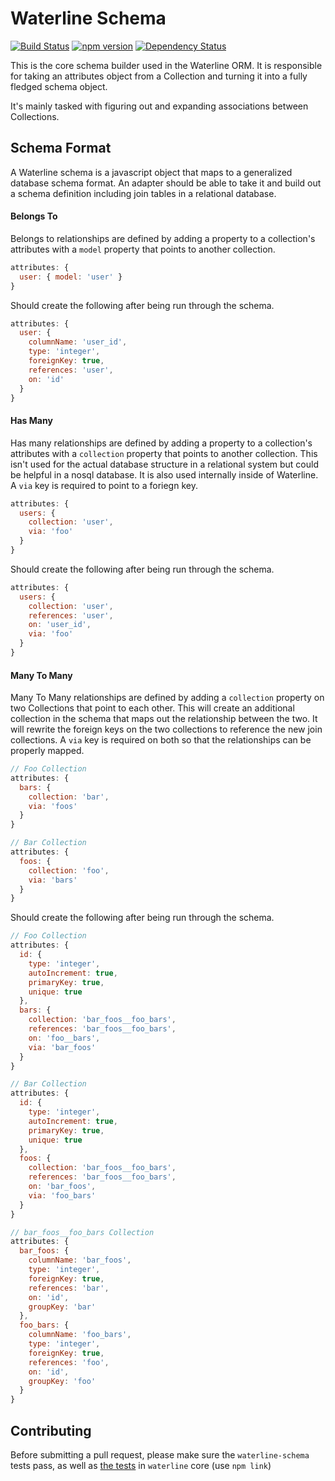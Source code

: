 Waterline Schema
====================
[![Build Status](https://travis-ci.org/balderdashy/waterline-schema.svg?branch=master)](https://travis-ci.org/balderdashy/waterline-schema)
[![npm version](https://badge.fury.io/js/waterline-schema.svg)](http://badge.fury.io/js/waterline-schema)
[![Dependency Status](https://david-dm.org/balderdashy/waterline-schema.svg)](https://david-dm.org/balderdashy/waterline-schema)

This is the core schema builder used in the Waterline ORM. It is responsible for taking an
attributes object from a Collection and turning it into a fully fledged schema object.

It's mainly tasked with figuring out and expanding associations between Collections.

## Schema Format

A Waterline schema is a javascript object that maps to a generalized database schema format.
An adapter should be able to take it and build out a schema definition including join tables in
a relational database.

#### Belongs To

Belongs to relationships are defined by adding a property to a collection's attributes with a
`model` property that points to another collection.

```javascript
attributes: {
  user: { model: 'user' }
}
```

Should create the following after being run through the schema.

```javascript
attributes: {
  user: {
    columnName: 'user_id',
    type: 'integer',
    foreignKey: true,
    references: 'user',
    on: 'id'
  }
}
```

#### Has Many

Has many relationships are defined by adding a property to a collection's attributes with a
`collection` property that points to another collection. This isn't used for the actual database
structure in a relational system but could be helpful in a nosql database. It is also used
internally inside of Waterline. A `via` key is required to point to a foriegn key.

```javascript
attributes: {
  users: {
    collection: 'user',
    via: 'foo'
  }
}
```

Should create the following after being run through the schema.

```javascript
attributes: {
  users: {
    collection: 'user',
    references: 'user',
    on: 'user_id',
    via: 'foo'
  }
}
```

#### Many To Many

Many To Many relationships are defined by adding a `collection` property on two Collections that
point to each other. This will create an additional collection in the schema that maps out the
relationship between the two. It will rewrite the foreign keys on the two collections to
reference the new join collections. A `via` key is required on both so that the relationships can
be properly mapped.

```javascript
// Foo Collection
attributes: {
  bars: {
    collection: 'bar',
    via: 'foos'
  }
}

// Bar Collection
attributes: {
  foos: {
    collection: 'foo',
    via: 'bars'
  }
}
```

Should create the following after being run through the schema.

```javascript
// Foo Collection
attributes: {
  id: {
    type: 'integer',
    autoIncrement: true,
    primaryKey: true,
    unique: true
  },
  bars: {
    collection: 'bar_foos__foo_bars',
    references: 'bar_foos__foo_bars',
    on: 'foo__bars',
    via: 'bar_foos'
  }
}

// Bar Collection
attributes: {
  id: {
    type: 'integer',
    autoIncrement: true,
    primaryKey: true,
    unique: true
  },
  foos: {
    collection: 'bar_foos__foo_bars',
    references: 'bar_foos__foo_bars',
    on: 'bar_foos',
    via: 'foo_bars'
  }
}

// bar_foos__foo_bars Collection
attributes: {
  bar_foos: {
    columnName: 'bar_foos',
    type: 'integer',
    foreignKey: true,
    references: 'bar',
    on: 'id',
    groupKey: 'bar'
  },
  foo_bars: {
    columnName: 'foo_bars',
    type: 'integer',
    foreignKey: true,
    references: 'foo',
    on: 'id',
    groupKey: 'foo'
  }
}
```


## Contributing

Before submitting a pull request, please make sure the `waterline-schema` tests pass, as well as [the tests](https://github.com/balderdashy/waterline#tests) in `waterline` core (use `npm link`)

